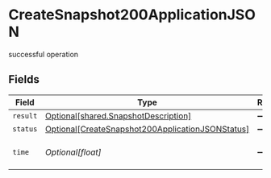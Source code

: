 # CreateSnapshot200ApplicationJSON

successful operation


## Fields

| Field                                                                                                                 | Type                                                                                                                  | Required                                                                                                              | Description                                                                                                           |
| --------------------------------------------------------------------------------------------------------------------- | --------------------------------------------------------------------------------------------------------------------- | --------------------------------------------------------------------------------------------------------------------- | --------------------------------------------------------------------------------------------------------------------- |
| `result`                                                                                                              | [Optional[shared.SnapshotDescription]](../../models/shared/snapshotdescription.md)                                    | :heavy_minus_sign:                                                                                                    | N/A                                                                                                                   |
| `status`                                                                                                              | [Optional[CreateSnapshot200ApplicationJSONStatus]](../../models/operations/createsnapshot200applicationjsonstatus.md) | :heavy_minus_sign:                                                                                                    | N/A                                                                                                                   |
| `time`                                                                                                                | *Optional[float]*                                                                                                     | :heavy_minus_sign:                                                                                                    | Time spent to process this request                                                                                    |